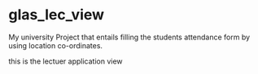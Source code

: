 # glas_lec_view

My university Project that entails filling the students attendance form by using location co-ordinates.

this is the lectuer application view
